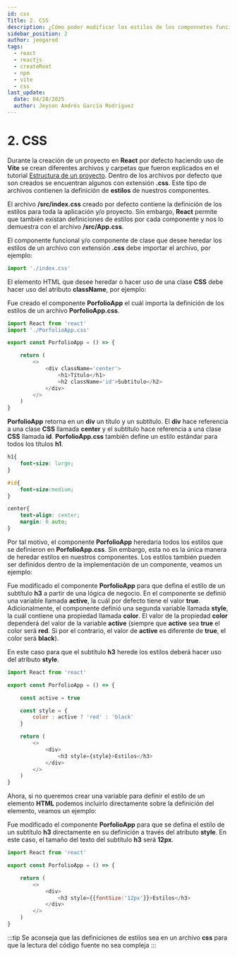 ```yaml
---
id: css
Title: 2. CSS
description: ¿Cómo poder modificar los estilos de los componnetes funcionales y/o de clases?
sidebar_position: 2
author: jeogarod
tags:
  - react
  - reactjs
  - createRoot
  - npm
  - vite
  - css
last_update:
  date: 04/28/2025
  author: Jeyson Andrés García Rodríguez
---
```


# 2. CSS

Durante la creación de un proyecto en **React** por defecto haciendo uso de **Vite** se crean diferentes archivos y carpetas que fueron explicados en el tutorial [Estructura de un proyecto](/docs/reactjs/proyecto/estructura-proyecto.md). Dentro de los archivos por defecto que son creados se encuentran algunos con extensión **.css**. Este tipo de archivos contienen la definición de **estilos** de nuestros componentes. 

El archivo **/src/index.css** creado por defecto contiene la definición de los estilos para toda la aplicación y/o proyecto. Sin embargo, **React** permite que también existan definiciones de estilos por cada componente y nos lo demuestra con el archivo **/src/App.css**. 

El componente funcional y/o componente de clase que desee heredar los estilos de un archivo con extensión **.css** debe importar el archivo, por ejemplo:

```javascript
import './index.css'
```

El elemento HTML que desee heredar o hacer uso de una clase **CSS** debe hacer uso del atributo **className**, por ejemplo:

Fue creado el componente **PorfolioApp** el cuál importa la definición de los estilos de un archivo **PorfolioApp.css**. 

```javascript title="/src/PorfolioApp.jsx"
import React from 'react'
import './PorfolioApp.css'

export const PorfolioApp = () => {

    return (
        <>
            <div className='center'>
                <h1>Título</h1>
                <h2 className='id'>Subtitulo</h2>
            </div>
        </>
    )
}
```

**PorfolioApp** retorna en un **div** un título y un subtítulo. El **div** hace referencia a una clase **CSS** llamada **center** y el subtítulo hace referencia a una clase **CSS** llamada **id**. **PorfolioApp.css** también define un estilo estándar para todos los títulos **h1**. 

```css title="/src/PorfolioApp.css"
h1{
    font-size: large;
}

#id{
    font-size:medium;
}

center{
    text-align: center;
    margin: 0 auto;
}
```

Por tal motivo, el componente **PorfolioApp** heredaria todos los estilos que se definieron en **PorfolioApp.css**. Sin embargo, esta no es la única manera de heredar estilos en nuestros componentes. Los estilos también pueden ser definidos dentro de la implementación de un componente, veamos un ejemplo:

Fue modificado el componente **PorfolioApp** para que defina el estilo de un subtítulo **h3** a partir de una lógica de negocio. En el componente se definió una variable llamada **active**, la cuál por defecto tiene el valor **true**. Adicionalmente, el componente definió una segunda variable llamada **style**, la cuál contiene una propiedad llamada **color**. El valor de la propiedad **color** dependerá del valor de la variable **active** (siempre que **active** sea **true** el color será **red**. Si por el contrario, el valor de **active** es diferente de **true**, el color será **black**). 

En este caso para que el subtítulo **h3** herede los estilos deberá hacer uso del atributo **style**. 

```javascript title="/src/PorfolioApp.jsx"
import React from 'react'

export const PorfolioApp = () => {

    const active = true

    const style = {
        color : active ? 'red' : 'black'
    }

    return (
        <>
            <div>
                <h3 style={style}>Estilos</h3>
            </div>
        </>
    )
}
```

Ahora, si no queremos crear una variable para definir el estilo de un elemento **HTML** podemos incluirlo directamente sobre la definición del elemento, veamos un ejemplo:

Fue modificado el componente **PorfolioApp** para que se defina el estilo de un subtítulo **h3** directamente en su definición a través del atributo **style**. En este caso, el tamaño del texto del subtítulo **h3** será **12px**. 

```javascript title="/src/PorfolioApp.jsx"
import React from 'react'

export const PorfolioApp = () => {

    return (
        <>
            <div>
                <h3 style={{fontSize:'12px'}}>Estilos</h3>
            </div>
        </>
    )
}
```

:::tip
Se aconseja que las definiciones de estilos sea en un archivo **css** para que la lectura del código fuente no sea compleja
:::